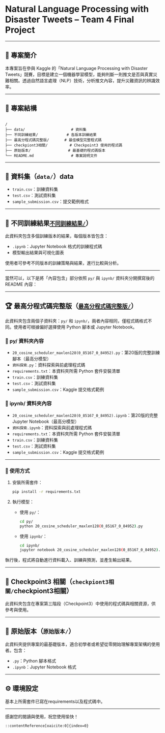 # Natural Language Processing with Disaster Tweets – Team 4 Final Project


---

## 🧠 專案簡介

本專案旨在參與 Kaggle 的「Natural Language Processing with Disaster Tweets」競賽，目標是建立一個機器學習模型，能夠判斷一則推文是否與真實災難相關。透過自然語言處理（NLP）技術，分析推文內容，提升災難資訊的辨識效率。

---

## 📁 專案結構

```

/
├── data/                     # 資料集
├── 不同訓練結果/             # 各版本訓練結果
├── 最高分程式碼完整版/       # 最佳模型完整程式碼
├── checkpiont3相關/          # Checkpoint3 使用的程式碼
├── 原始版本/                 # 最基礎的程式碼版本
└── README.md                 # 專案說明文件

````

---

## 📂 資料集（`data/`）data

- `train.csv`：訓練資料集
- `test.csv`：測試資料集
- `sample_submission.csv`：提交範例格式

---

## 🧪 不同訓練結果[`不同訓練結果/`](https://github.com/Ting-liu0103/Natural-Language-Processing-with-Disaster-Tweets-team4-finalproject/tree/main/%E4%B8%8D%E5%90%8C%E8%A8%93%E7%B7%B4%E7%B5%90%E6%9E%9C)）

此資料夾包含多個訓練版本的結果，每個版本皆包含：

- `.ipynb`：Jupyter Notebook 格式的訓練程式碼
- 模型輸出結果與可視化圖表

使用者可參考不同版本的訓練策略與結果，進行比較與分析。

---

當然可以，以下是將「內容包含」部分依照 `py/` 與 `ipynb/` 資料夾分開撰寫後的 README 內容：

---

## 🏆 最高分程式碼完整版（[`最高分程式碼完整版/`](https://github.com/Ting-liu0103/Natural-Language-Processing-with-Disaster-Tweets-team4-finalproject/tree/main/%E6%9C%80%E9%AB%98%E5%88%86%E7%A8%8B%E5%BC%8F%E7%A2%BC%E5%AE%8C%E6%95%B4%E7%89%88)）

此資料夾包含兩個子資料夾：`py/` 和 `ipynb/`，兩者內容相同，僅程式碼格式不同。使用者可根據偏好選擇使用 Python 腳本或 Jupyter Notebook。

### 📂 py/ 資料夾內容

* `20_cosine_scheduler_maxlen128(0_85167_0_84952).py`：第20版的完整訓練腳本（最高分模型）
* `資料探索.py`：資料探索與前處理程式碼
* `requirements.txt`：本資料夾所需 Python 套件安裝清單
* `train.csv`：訓練資料集
* `test.csv`：測試資料集
* `sample_submission.csv`：Kaggle 提交格式範例

### 📂 ipynb/ 資料夾內容

* `20_cosine_scheduler_maxlen128(0_85167_0_84952).ipynb`：第20版的完整 Jupyter Notebook（最高分模型）
* `資料探索.ipynb`：資料探索與前處理程式碼
* `requirements.txt`：本資料夾所需 Python 套件安裝清單
* `train.csv`：訓練資料集
* `test.csv`：測試資料集
* `sample_submission.csv`：Kaggle 提交格式範例

---

### 🚀 使用方式

1. 安裝所需套件：

   ```bash
   pip install -r requirements.txt
   ```

2. 執行模型：

   * 使用 `py/`：

     ```bash
     cd py/
     python 20_cosine_scheduler_maxlen128(0_85167_0_84952).py
     ```

   * 使用 `ipynb/`：

     ```bash
     cd ipynb/
     jupyter notebook 20_cosine_scheduler_maxlen128(0_85167_0_84952).ipynb
     ```

執行後，程式將自動進行資料載入、訓練與預測，並產生輸出結果。


---

## 🔁 Checkpoint3 相關（`checkpiont3相關/`checkpiont3相關）

此資料夾包含在專案第三階段（Checkpoint3）中使用的程式碼與相關資源，供參考與使用。

---

## 🧱 原始版本（`原始版本/`）

此資料夾提供專案的最基礎版本，適合初學者或希望從零開始理解專案架構的使用者。包含：

* `.py`：Python 腳本格式
* `.ipynb`：Jupyter Notebook 格式

---

## ⚙️ 環境設定

基本上所需套件已寫在requirements以及程式碼中。



---


感謝您的閱讀與使用，祝您使用愉快！

```
::contentReference[oaicite:0]{index=0}
 
```
